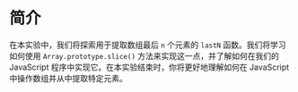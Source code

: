 # 简介

在本实验中，我们将探索用于提取数组最后 `n` 个元素的 `lastN` 函数。我们将学习如何使用 `Array.prototype.slice()` 方法来实现这一点，并了解如何在我们的 JavaScript 程序中实现它。在本实验结束时，你将更好地理解如何在 JavaScript 中操作数组并从中提取特定元素。
